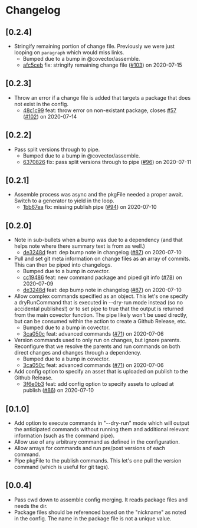 # Changelog

## [0.2.4]

-   Stringify remaining portion of change file. Previously we were just looping on `paragraph` which would miss links.
    -   Bumped due to a bump in @covector/assemble.
    -   [afc5ceb](https://www.github.com/jbolda/covector/commit/afc5ceb747609979d82e380d7be086a40cdc48ef) fix: stringify remaining change file ([#103](https://www.github.com/jbolda/covector/pull/103)) on 2020-07-15

## [0.2.3]

-   Throw an error if a change file is added that targets a package that does not exist in the config.
    -   [48c1c99](https://www.github.com/jbolda/covector/commit/48c1c995fd69b028ec975fc577986b23adfb55b9) feat: throw error on non-existant package, closes [#57](https://www.github.com/jbolda/covector/pull/57) ([#102](https://www.github.com/jbolda/covector/pull/102)) on 2020-07-14

## [0.2.2]

-   Pass split versions through to pipe.
    -   Bumped due to a bump in @covector/assemble.
    -   [6370826](https://www.github.com/jbolda/covector/commit/63708261d633d22ada1c7e14667b4107ea7e68c3) fix: pass split versions through to pipe ([#96](https://www.github.com/jbolda/covector/pull/96)) on 2020-07-11

## [0.2.1]

-   Assemble process was async and the pkgFile needed a proper await. Switch to a generator to yield in the loop.
    -   [1bb67ea](https://www.github.com/jbolda/covector/commit/1bb67ea671b6fbe9b21af9feb72612d166fd7662) fix: missing publish pipe ([#94](https://www.github.com/jbolda/covector/pull/94)) on 2020-07-10

## [0.2.0]

-   Note in sub-bullets when a bump was due to a dependency (and that helps note where there summary text is from as well.)
    -   [de3248d](https://www.github.com/jbolda/covector/commit/de3248dfd70146392ff65e7065c2125daf527728) feat: dep bump note in changelog ([#87](https://www.github.com/jbolda/covector/pull/87)) on 2020-07-10
-   Pull and set git meta information on change files as an array of commits. This can then be piped into changelogs.
    -   Bumped due to a bump in covector.
    -   [cc19486](https://www.github.com/jbolda/covector/commit/cc19486f86b78aec2c719e5dd17a2d72cbc8d450) feat: new command package and piped git info ([#78](https://www.github.com/jbolda/covector/pull/78)) on 2020-07-09
    -   [de3248d](https://www.github.com/jbolda/covector/commit/de3248dfd70146392ff65e7065c2125daf527728) feat: dep bump note in changelog ([#87](https://www.github.com/jbolda/covector/pull/87)) on 2020-07-10
-   Allow complex commands specified as an object. This let's one specify a dryRunCommand that is executed in --dry-run mode instead (so no accidental publishes!) or to set pipe to true that the output is returned from the main covector function. The pipe likely won't be used directly, but can be consumed within the action to create a Github Release, etc.
    -   Bumped due to a bump in covector.
    -   [3ca050c](https://www.github.com/jbolda/covector/commit/3ca050c2c51821d229209e18391535c266b6b200) feat: advanced commands ([#71](https://www.github.com/jbolda/covector/pull/71)) on 2020-07-06
-   Version commands used to only run on changes, but ignore parents. Reconfigure that we resolve the parents and run commands on both direct changes and changes through a dependency.
    -   Bumped due to a bump in covector.
    -   [3ca050c](https://www.github.com/jbolda/covector/commit/3ca050c2c51821d229209e18391535c266b6b200) feat: advanced commands ([#71](https://www.github.com/jbolda/covector/pull/71)) on 2020-07-06
-   Add config option to specify an asset that is uploaded on publish to the Github Release.
    -   [3f6e0b3](https://www.github.com/jbolda/covector/commit/3f6e0b335e88ebd07186ebeec57d4f438a274e1f) feat: add config option to specify assets to upload at publish ([#86](https://www.github.com/jbolda/covector/pull/86)) on 2020-07-10

## [0.1.0]

-   Add option to execute commands in "--dry-run" mode which will output the anticipated commands without running them and additional relevant information (such as the command pipe).
-   Allow use of any arbitrary command as defined in the configuration.
-   Allow arrays for commands and run pre/post versions of each command.
-   Pipe pkgFile to the publish commands. This let's one pull the version command (which is useful for git tags).

## [0.0.4]

-   Pass cwd down to assemble config merging. It reads package files and needs the dir.
-   Package files should be referenced based on the "nickname" as noted in the config. The name in the package file is not a unique value.
